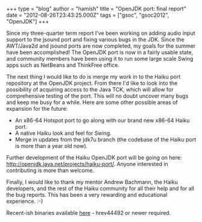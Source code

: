 +++
type = "blog"
author = "hamish"
title = "OpenJDK port: final report"
date = "2012-08-26T23:43:25.000Z"
tags = ["gsoc", "gsoc2012", "OpenJDK"]
+++

Since my three-quarter term report I've been working on adding audio input support to the jsound port and fixing various bugs in the JDK. Since the AWT/Java2d and jsound ports are now completed, my goals for the summer have been accomplished! The OpenJDK port is now in a fairly usable state, and community members have been using it to run some large scale Swing apps such as NetBeans and ThinkFree office.

The next thing I would like to do is merge my work in to the Haiku port repository at the OpenJDK project. From there I'd like to look into the possibility of acquiring access to the Java TCK, which will allow for comprehensive testing of the port. This will no doubt uncover many bugs and keep me busy for a while. Here are some other possible areas of expansion for the future:

<!--more-->

<ul>
<li>An x86-64 Hotspot port to go along with our brand new x86-64 Haiku port.</li>
<li>A native Haiku look and feel for Swing.</li>
<li>Merge in updates from the jdk7u branch (the codebase of the Haiku port is more than a year old now).</li>
</ul>

Further development of the Haiku OpenJDK port will be going on here: http://openjdk.java.net/projects/haiku-port/. Anyone interested in contributing is more than welcome.

Finally, I would like to thank my mentor Andrew Bachmann, the Haiku developers, and the rest of the Haiku community for all their help and for all the bug reports. This has been a very rewarding and educational experience. :-)

Recent-ish binaries available <a href="http://dl.dropbox.com/u/61946213/j2sdk-august.tar.xz">here</a> - hrev44492 or newer required.